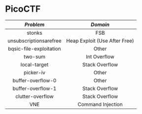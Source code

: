 # PicoCTF

| *Problem* | *Domain* |
|   :-:   |  :-:  |
|  stonks |  FSB  |
| unsubscriptionsarefree | Heap Exploit (Use After Free) |
| bqsic-file-exploitation| Other |
| two-sum | Int Overflow |
| local-target| Stack Overflow |
| picker-iv | Other |
| buffer-overflow-0 | Other |
| buffer-overflow-1 | Stack Overflow |
| clutter-overflow | Stack Overflow |
| VNE | Command Injection |
